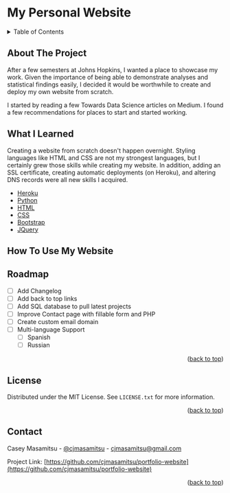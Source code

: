# My Personal Website

<!-- TABLE OF CONTENTS -->
<details>
  <summary>Table of Contents</summary>
  <ol>
    <li><a href="#about-the-project">About the Project</a></li>
    <li><a href="#what-i-learned">What I Learned</a></li>
    <li><a href="#how-to-use-my-website">How To Use My Website</a></li>
    <li><a href="#roadmap">Roadmap</a></li>
    <li><a href="#license">License</a></li>
    <li><a href="#contact">Contact</a></li>
  </ol>
</details>



<!-- ABOUT THE PROJECT -->
## About The Project

After a few semesters at Johns Hopkins, I wanted a place to showcase my work. Given the importance of being able to demonstrate analyses and statistical findings easily, I decided it would be worthwhile to create and deploy my own website from scratch.

I started by reading a few Towards Data Science articles on Medium. I found a few recommendations for places to start and started working. 

<!-- What I Learned -->
## What I Learned 

Creating a website from scratch doesn't happen overnight. Styling languages like HTML and CSS are not my strongest languages, but I certainly grew those skills while creating my website. In addition, adding an SSL certificate, creating automatic deployments (on Heroku), and altering DNS records were all new skills I acquired.

* [Heroku](https://devcenter.heroku.com/categories/reference)
* [Python](https://www.python.org/doc/)
* [HTML](https://developer.mozilla.org/en-US/docs/Web/HTML)
* [CSS](https://developer.mozilla.org/en-US/docs/Web/CSS)
* [Bootstrap](https://getbootstrap.com)
* [JQuery](https://jquery.com)


<!-- How To Use My Website -->
## How To Use My Website

<!-- ROADMAP -->
## Roadmap

- [ ] Add Changelog
- [ ] Add back to top links
- [ ] Add SQL database to pull latest projects
- [ ] Improve Contact page with fillable form and PHP
- [ ] Create custom email domain
- [ ] Multi-language Support
    - [ ] Spanish
    - [ ] Russian

<p align="right">(<a href="#top">back to top</a>)</p>


<!-- LICENSE -->
## License

Distributed under the MIT License. See `LICENSE.txt` for more information.

<p align="right">(<a href="#top">back to top</a>)</p>



<!-- CONTACT -->
## Contact

Casey Masamitsu - [@cjmasamitsu](https://twitter.com/cjmasamitsu) - cjmasamitsu@gmail.com

Project Link: [https://github.com/cjmasamitsu/portfolio-website](https://github.com/cjmasamitsu/portfolio-website)

<p align="right">(<a href="#top">back to top</a>)</p>


